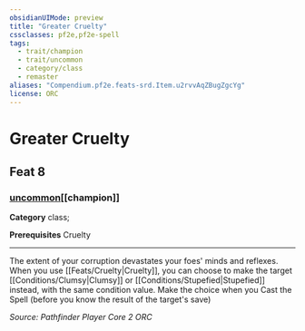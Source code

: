```yaml
---
obsidianUIMode: preview
title: "Greater Cruelty"
cssclasses: pf2e,pf2e-spell
tags:
  - trait/champion
  - trait/uncommon
  - category/class
  - remaster
aliases: "Compendium.pf2e.feats-srd.Item.u2rvvAqZBugZgcYg"
license: ORC
---
```

# Greater Cruelty
## Feat 8
### [uncommon](uncommon "Uncommon Rarity Trait")[[champion]]

**Category** class; 



**Prerequisites** Cruelty
* * *
The extent of your corruption devastates your foes' minds and reflexes. When you use [[Feats/Cruelty|Cruelty]], you can choose to make the target [[Conditions/Clumsy|Clumsy]] or [[Conditions/Stupefied|Stupefied]] instead, with the same condition value. Make the choice when you Cast the Spell (before you know the result of the target's save)

*Source: Pathfinder Player Core 2*
*ORC*
